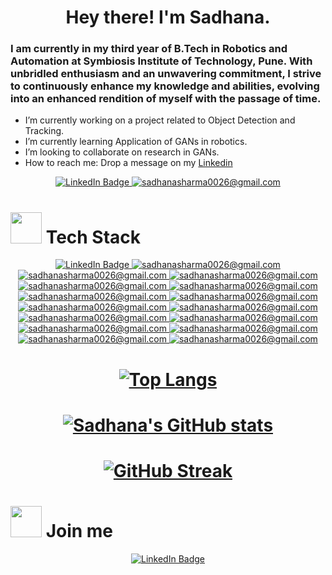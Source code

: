 # <div id="header" align="center">  <b>Hey there!  I'm Sadhana.</b>
  </div> 
  
### I am currently in my third year of B.Tech in Robotics and Automation at Symbiosis Institute of Technology, Pune. With unbridled enthusiasm and an unwavering commitment, I strive to continuously enhance my knowledge and abilities, evolving into an enhanced rendition of myself with the passage of time.


- I’m currently working on a project related to Object Detection and Tracking.
- I’m currently learning Application of GANs in robotics.
- I’m looking to collaborate on research in GANs.
- How to reach me: Drop a message on my [Linkedin](https://www.linkedin.com/in/sadhana-sharma-/)

<div id="badges" align="center">
  <a href="https://www.linkedin.com/in/sadhana-sharma-/">
    <img src="https://img.shields.io/badge/LinkedIn-blue?style=for-the-badge&logo=linkedin&logoColor=white" alt="LinkedIn Badge"/>
  </a>
  <a href="https://sadhanasharma26.blogspot.com" align="center">
    <img src="https://img.shields.io/badge/Blogger-FF5722?style=for-the-badge&logo=blogger&logoColor=white" alt="sadhanasharma0026@gmail.com"/>
  </a>
</div>

# <div id="header" align="left"> <img src="https://media.giphy.com/media/xiwrNAlNdJKVUJlAdM/giphy.gif" width="50"/> Tech Stack
  </div> 

<div id="badges" align="center">
  <a href="https://www.linkedin.com/in/sadhana-sharma-/">
    <img src="https://img.shields.io/badge/Python-FFD43B?style=for-the-badge&logo=python&logoColor=blue" alt="LinkedIn Badge"/>
  </a>
  <a href="https://sadhanasharma26.blogspot.com" align="center">
    <img src="https://img.shields.io/badge/Numpy-777BB4?style=for-the-badge&logo=numpy&logoColor=white" alt="sadhanasharma0026@gmail.com"/>
  </a>
   <a href="https://sadhanasharma26.blogspot.com" align="center">
    <img src="https://img.shields.io/badge/Pandas-2C2D72?style=for-the-badge&logo=pandas&logoColor=white" alt="sadhanasharma0026@gmail.com"/>
     </a>
   <a href="https://sadhanasharma26.blogspot.com" align="center">
    <img src="https://img.shields.io/badge/Plotly-239120?style=for-the-badge&logo=plotly&logoColor=white" alt="sadhanasharma0026@gmail.com"/>
      </a>
   <a href="https://sadhanasharma26.blogspot.com" align="center">
    <img src="https://img.shields.io/badge/TensorFlow-FF6F00?style=for-the-badge&logo=TensorFlow&logoColor=white" alt="sadhanasharma0026@gmail.com"/>
       </a>
   <a href="https://sadhanasharma26.blogspot.com" align="center">
    <img src="https://img.shields.io/badge/Keras-D00000?style=for-the-badge&logo=Keras&logoColor=white" alt="sadhanasharma0026@gmail.com"/>
      </a>
   <a href="https://sadhanasharma26.blogspot.com" align="center">
    <img src="https://img.shields.io/badge/Colab-F9AB00?style=for-the-badge&logo=googlecolab&color=525252" alt="sadhanasharma0026@gmail.com"/>
      </a>
   <a href="https://sadhanasharma26.blogspot.com" align="center">
    <img src="https://img.shields.io/badge/OpenCV-27338e?style=for-the-badge&logo=OpenCV&logoColor=white" alt="sadhanasharma0026@gmail.com"/>
      </a>
   <a href="https://sadhanasharma26.blogspot.com" align="center">
    <img src="https://img.shields.io/badge/Linux-FCC624?style=for-the-badge&logo=linux&logoColor=black" alt="sadhanasharma0026@gmail.com"/>
      </a>
   <a href="https://sadhanasharma26.blogspot.com" align="center">
    <img src="https://img.shields.io/badge/Arduino-00979D?style=for-the-badge&logo=Arduino&logoColor=white" alt="sadhanasharma0026@gmail.com"/>
      </a>
   <a href="https://sadhanasharma26.blogspot.com" align="center">
    <img src="https://img.shields.io/badge/-LeetCode-FFA116?style=for-the-badge&logo=LeetCode&logoColor=black" alt="sadhanasharma0026@gmail.com"/>
      </a>
   <a href="https://sadhanasharma26.blogspot.com" align="center">
    <img src="https://img.shields.io/badge/Kaggle-20BEFF?style=for-the-badge&logo=Kaggle&logoColor=white" alt="sadhanasharma0026@gmail.com"/>
      </a>
   <a href="https://sadhanasharma26.blogspot.com" align="center">
    <img src="https://img.shields.io/badge/Canva-%2300C4CC.svg?&style=for-the-badge&logo=Canva&logoColor=white" alt="sadhanasharma0026@gmail.com"/>
       </a>
   <a href="https://sadhanasharma26.blogspot.com" align="center">
    <img src="https://img.shields.io/badge/Behance-0054F7?style=for-the-badge&logo=behance&logoColor=white" alt="sadhanasharma0026@gmail.com"/>
     </a>
   <a href="https://sadhanasharma26.blogspot.com" align="center">
    <img src="https://img.shields.io/badge/PyTorch-EE4C2C?style=for-the-badge&logo=pytorch&logoColor=white" alt="sadhanasharma0026@gmail.com"/>
      </a>
   <a href="https://sadhanasharma26.blogspot.com" align="center">
    <img src="https://img.shields.io/badge/java-%23ED8B00.svg?style=for-the-badge&logo=openjdk&logoColor=white" alt="sadhanasharma0026@gmail.com"/>
</div>
  
# <div id="header" align="center"> ![Top Langs](https://github-readme-stats.vercel.app/api/top-langs/?username=sadhanasharma26&layout=compact&theme=dark)
  </div> 

  
# <div id="header" align="center">   ![Sadhana's GitHub stats](https://github-readme-stats.vercel.app/api?username=sadhanasharma26&show_icons=true&theme=dark)
  </div> 
  


# <div id="header" align="center"> [![GitHub Streak](http://github-readme-streak-stats.herokuapp.com?user=sadhanasharma26&theme=dark)](https://git.io/streak-stats) 
  </div> 


# <div id="header" align="left"> <img src="https://media.giphy.com/media/IflNFS33ulVXQHvhXn/giphy.gif" width="50"/> Join me
  </div> 
  
  <div id="badges" align="center">
  <a href="https://music.apple.com/profile/sadhana26">
    <img src="https://img.shields.io/badge/Apple_Music-9933CC?style=for-the-badge&logo=apple-music&logoColor=white" alt="LinkedIn Badge"/>
    
  
